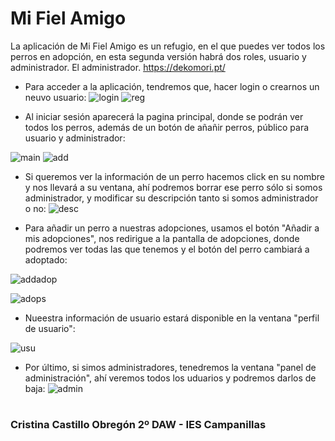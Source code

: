 <h1> Mi Fiel Amigo </h1>

La aplicación de Mi Fiel Amigo es un refugio, en el que puedes ver todos los perros en adopción, en esta segunda versión habrá dos roles, usuario y administrador. El administrador. https://dekomori.pt/

- Para acceder a la aplicación, tendremos que, hacer login o crearnos un neuvo usuario:
![login](/assets/1.png "login")
![reg](/assets/2.png "reg")

- Al iniciar sesión aparecerá la pagina principal, donde se podrán ver todos los perros, además de un botón de añañir perros, público para usuario y administrador:

![main](/assets/4.png "main")
![add](/assets/5.png "add")

- Si queremos ver la información de un perro hacemos click en su nombre y nos llevará a su ventana, ahí podremos borrar ese perro sólo si somos administrador, y modificar su descripción tanto si somos administrador o no:
![desc](/assets/6.png "des")

 - Para añadir un perro a nuestras adopciones, usamos el botón "Añadir a mis adopciones", nos redirigue a la pantalla de adopciones, donde podremos ver todas las que tenemos y el botón del perro cambiará a adoptado:

![addadop](/assets/7.png "addadop")

![adops](/assets/8.png "adops")

- Nueestra información de usuario estará disponible en la ventana "perfil de usuario":

![usu](/assets/9.png "usu")

- Por último, si simos administradores, tenedremos la ventana "panel de administración", ahí veremos todos los uduarios y podremos darlos de baja:
![admin](/assets/10.png "admin")

<h1></h1>
                                    <h3>Cristina Castillo Obregón 2º DAW - IES Campanillas<h3>
